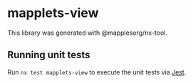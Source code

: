 # mapplets-view

This library was generated with @mapplesorg/nx-tool.

## Running unit tests

Run `nx test mapplets-view` to execute the unit tests via [Jest](https://jestjs.io).
